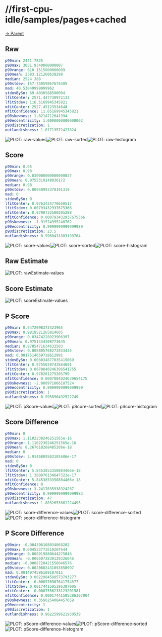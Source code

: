 
# //first-cpu-idle/samples/pages+cached

[→ Parent](../..)


## Raw


```yaml
p90min: 2441.7825
p90max: 3051.9340000000007
p90range: 610.1515000000009
p90mean: 2583.121260638298
median: 2524.388
p90stdev: 157.73059867674405
mad: 40.53049999999962
stdevBySn: 69.4030588500004
lfitCenter: 2571.447730972133
lfitStdev: 116.5169945345821
mfitCenter: 2527.45123534648
mfitConfidence: 11.65169945345821
p90skewness: 1.8214712641994
p90eccentricity: 1.0000000000000002
p90discretization: 1
outlandishness: 1.01713572427824

```

![PLOT: raw-values](./raw/values.svg)![PLOT: raw-sorted](./raw/sorted.svg)![PLOT: raw-histogram](./raw/histogram.svg)
## Score


```yaml
p90min: 0.95
p90max: 0.98
p90range: 0.030000000000000027
p90mean: 0.9755319148936172
median: 0.98
p90stdev: 0.00940993378191319
mad: 0
stdevBySn: 0
lfitCenter: 0.9763424770660517
lfitStdev: 0.00793432937675366
mfitCenter: 0.9790732500205288
mfitConfidence: 0.000793432937675366
p90skewness: -1.91574355240762
p90eccentricity: 0.9999999999999989
p90discretization: 23.5
outlandishness: 0.9960431803198764

```

![PLOT: score-values](./score/values.svg)![PLOT: score-sorted](./score/sorted.svg)![PLOT: score-histogram](./score/histogram.svg)
## Raw Estimate

![PLOT: rawEstimate-values](./rawEstimate/values.svg)
## Score Estimate

![PLOT: scoreEstimate-values](./scoreEstimate/values.svg)
## P Score


```yaml
p90min: 0.9472098373423965
p90max: 0.9819521265814605
p90range: 0.03474228923906397
p90mean: 0.9751434308773645
median: 0.9785471634632503
p90stdev: 0.008805708272833435
mad: 0.0017514659728612991
stdevBySn: 0.003034877035415069
lfitCenter: 0.9755020742884691
lfitStdev: 0.0070840246396541755
mfitCenter: 0.978201275205799
mfitConfidence: 0.0007084024639654175
p90skewness: -2.000971066187524
p90eccentricity: 0.9999999999999999
p90discretization: 1
outlandishness: 0.995850492522749

```

![PLOT: pScore-values](./pScore/values.svg)![PLOT: pScore-sorted](./pScore/sorted.svg)![PLOT: pScore-histogram](./pScore/histogram.svg)
## Score Difference


```yaml
p90min: 0
p90max: 1.1102230246251565e-16
p90range: 1.1102230246251565e-16
p90mean: 8.267618268485208e-18
median: 0
p90stdev: 2.9146809503185686e-17
mad: 0
stdevBySn: 0
lfitCenter: 5.8453853350884466e-18
lfitStdev: 1.388076134647322e-17
mfitCenter: 5.8453853350884466e-18
mfitConfidence: 0
p90skewness: 3.2417635938924287
p90eccentricity: 0.9999999999999983
p90discretization: 47
outlandishness: 1.8032653061224493

```

![PLOT: score-difference-values](./score-difference/values.svg)![PLOT: score-difference-sorted](./score-difference/sorted.svg)![PLOT: score-difference-histogram](./score-difference/histogram.svg)
## P Score Difference


```yaml
p90min: -0.004396108034068202
p90max: 0.004523772610207644
p90range: 0.008919880644275846
p90mean: -0.0005072830129326646
median: -0.0008720421556046576
p90stdev: 0.0020682431053858997
mad: 0.0014974586189187011
stdevBySn: 0.0022904588573793277
lfitCenter: -0.000570907641754577
lfitStdev: 0.0017441505386307005
mfitCenter: -0.0007556233123201581
mfitConfidence: 0.00017441505386307004
p90skewness: 0.3590254084457659
p90eccentricity: 1
p90discretization: 1
outlandishness: 0.9022599621930539

```

![PLOT: pScore-difference-values](./pScore-difference/values.svg)![PLOT: pScore-difference-sorted](./pScore-difference/sorted.svg)![PLOT: pScore-difference-histogram](./pScore-difference/histogram.svg)